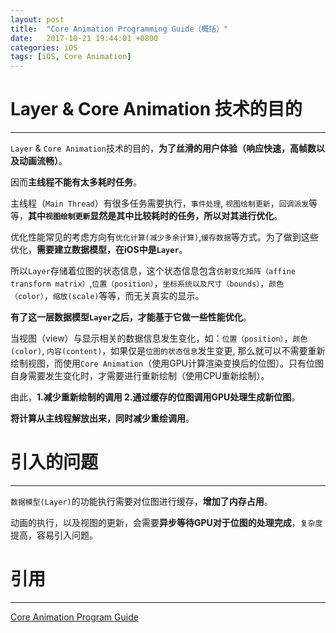 ```yaml
---
layout: post
title:  "Core Animation Programming Guide（概括）"
date:   2017-10-21 19:44:01 +0800
categories: iOS
tags: [iOS, Core Animation]
---
```


# Layer & Core Animation 技术的目的

--------

`Layer` & `Core Animation`技术的目的，**为了丝滑的用户体验（响应快速，高帧数以及动画流畅）**。

因而**主线程不能有太多耗时任务**。

主线程（`Main Thread`）有很多任务需要执行，`事件处理`, `视图绘制更新`，`回调派发`等等，**其中`视图绘制更新`显然是其中比较耗时的任务，所以对其进行优化**。

优化性能常见的考虑方向有`优化计算(减少多余计算)`,`缓存数据`等方式。为了做到这些优化，**需要建立数据模型，在iOS中是`Layer`**。


所以`Layer`存储着位图的状态信息，这个状态信息包含`仿射变化矩阵（affine transform matrix）`,`位置（position）`，`坐标系统以及尺寸（bounds）`，`颜色（color）`，`缩放(scale)`等等，而无关真实的显示。

**有了这一层数据模型`Layer`之后，才能基于它做一些性能优化**。

当视图（view）与显示相关的数据信息发生变化，如：`位置（position）`，`颜色(color)`, `内容(content)`，如果仅是`位图的状态信息`发生变更, 那么就可以不需要重新绘制视图，而使用`Core Animation`（使用GPU计算渲染变换后的位图）。只有位图自身需要发生变化时，才需要进行重新绘制（使用CPU重新绘制）。

由此，**1.减少重新绘制的调用 2.通过缓存的位图调用GPU处理生成新位图**。

**将计算从主线程解放出来，同时减少重绘调用**。 

# 引入的问题

--------

`数据模型(Layer)`的功能执行需要对位图进行缓存，**增加了内存占用**。

动画的执行，以及视图的更新，会需要**异步等待GPU对于位图的处理完成**，`复杂度`提高，容易引入问题。

<!-- 首先视图绘制必须要在主线程中完成（ps:也许是0.0） -->
<!-- 

需要后续查的了解的点：
1.drawRect 使用CPU？
2.绘制视图到底是GPU负责还是CPU负责
3.GPU的工作
4.绘制能不能在子线程执行

 -->

# 引用

--------

[Core Animation Program Guide][apple-doc-core-animation-programming-guide]

[apple-doc-core-animation-programming-guide]: https://developer.apple.com/library/content/documentation/Cocoa/Conceptual/CoreAnimation_guide/CoreAnimationBasics/CoreAnimationBasics.html





